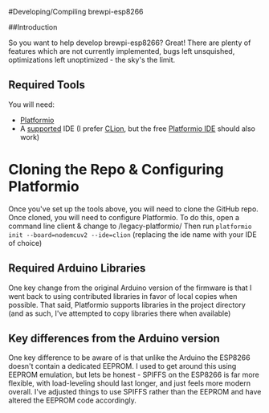 #Developing/Compiling brewpi-esp8266


##Introduction

So you want to help develop brewpi-esp8266? Great! There are plenty of features
which are not currently implemented, bugs left unsquished, optimizations left
unoptimized - the sky's the limit.


## Required Tools
You will need:
* [Platformio](http://docs.platformio.org/en/stable/installation.html#installation-methods)
* A [supported](http://docs.platformio.org/en/stable/ide.html) IDE (I prefer [CLion](https://www.jetbrains.com/clion/), but the free [Platformio IDE](http://platformio.org/platformio-ide) should also work)

# Cloning the Repo & Configuring Platformio
Once you've set up the tools above, you will need to clone the GitHub repo. Once cloned, you will need to configure Platformio. To do this, open a command line client & change to <repo directory>/legacy-platformio/
Then run `platformio init --board=nodemcuv2 --ide=clion` (replacing the ide name with your IDE of choice)

## Required Arduino Libraries
One key change from the original Arduino version of the firmware is that I
went back to using contributed libraries in favor of local copies when
possible. That said, Platformio supports libraries in the project directory (and as such, I've attempted to copy libraries there when available)

## Key differences from the Arduino version
One key difference to be aware of is that unlike the Arduino the ESP8266 doesn't
contain a dedicated EEPROM. I used to get around this using EEPROM emulation, but lets be honest - SPIFFS on the ESP8266 is far more flexible, with load-leveling should last longer, and just feels more modern overall. I've adjusted things to use SPIFFS rather than the EEPROM and have altered the EEPROM code accordingly.

